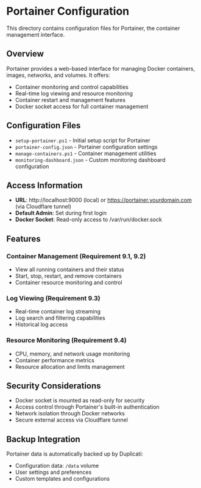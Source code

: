# Portainer Configuration

This directory contains configuration files for Portainer, the container management interface.

## Overview

Portainer provides a web-based interface for managing Docker containers, images, networks, and volumes. It offers:

- Container monitoring and control capabilities
- Real-time log viewing and resource monitoring
- Container restart and management features
- Docker socket access for full container management

## Configuration Files

- `setup-portainer.ps1` - Initial setup script for Portainer
- `portainer-config.json` - Portainer configuration settings
- `manage-containers.ps1` - Container management utilities
- `monitoring-dashboard.json` - Custom monitoring dashboard configuration

## Access Information

- **URL**: http://localhost:9000 (local) or https://portainer.yourdomain.com (via Cloudflare tunnel)
- **Default Admin**: Set during first login
- **Docker Socket**: Read-only access to /var/run/docker.sock

## Features

### Container Management (Requirement 9.1, 9.2)
- View all running containers and their status
- Start, stop, restart, and remove containers
- Container resource monitoring and control

### Log Viewing (Requirement 9.3)
- Real-time container log streaming
- Log search and filtering capabilities
- Historical log access

### Resource Monitoring (Requirement 9.4)
- CPU, memory, and network usage monitoring
- Container performance metrics
- Resource allocation and limits management

## Security Considerations

- Docker socket is mounted as read-only for security
- Access control through Portainer's built-in authentication
- Network isolation through Docker networks
- Secure external access via Cloudflare tunnel

## Backup Integration

Portainer data is automatically backed up by Duplicati:
- Configuration data: `/data` volume
- User settings and preferences
- Custom templates and configurations